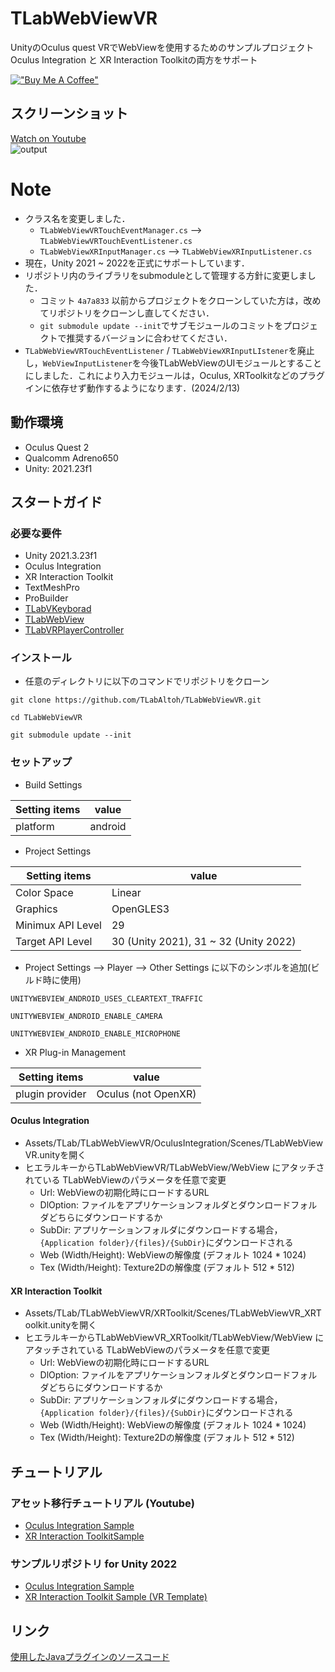 # TLabWebViewVR  

UnityのOculus quest VRでWebViewを使用するためのサンプルプロジェクト  
Oculus Integration と XR Interaction Toolkitの両方をサポート

[!["Buy Me A Coffee"](https://www.buymeacoffee.com/assets/img/custom_images/orange_img.png)](https://www.buymeacoffee.com/tlabaltoh)

## スクリーンショット  

[Watch on Youtube](https://youtu.be/q3swlSP1mRg)  
![output](Media/tlab-webview-vr.gif)

# Note
- クラス名を変更しました．
	- ``` TLabWebViewVRTouchEventManager.cs ``` --> ``` TLabWebViewVRTouchEventListener.cs ```
	- ``` TLabWebViewXRInputManager.cs ``` --> ``` TLabWebViewXRInputListener.cs ```
- 現在，Unity 2021 ~ 2022を正式にサポートしています．
- リポジトリ内のライブラリをsubmoduleとして管理する方針に変更しました．
	- コミット ``` 4a7a833 ``` 以前からプロジェクトをクローンしていた方は，改めてリポジトリをクローンし直してください．
	- ``` git submodule update --init ```でサブモジュールのコミットをプロジェクトで推奨するバージョンに合わせてください．
- ``` TLabWebViewVRTouchEventListener ``` / ``` TLabWebViewXRInputLIstener ```を廃止し，``` WebViewInputListener ```を今後TLabWebViewのUIモジュールとすることにしました．これにより入力モジュールは，Oculus, XRToolkitなどのプラグインに依存せず動作するようになります．(2024/2/13)

## 動作環境
- Oculus Quest 2
- Qualcomm Adreno650
- Unity: 2021.23f1

## スタートガイド
### 必要な要件
- Unity 2021.3.23f1  
- Oculus Integration
- XR Interaction Toolkit
- TextMeshPro
- ProBuilder
- [TLabVKeyborad](https://github.com/TLabAltoh/TLabVKeyborad)
- [TLabWebView](https://github.com/TLabAltoh/TLabWebView)
- [TLabVRPlayerController](https://github.com/TLabAltoh/TLabVRPlayerController)

### インストール
- 任意のディレクトリに以下のコマンドでリポジトリをクローン
```
git clone https://github.com/TLabAltoh/TLabWebViewVR.git
	
cd TLabWebViewVR
	
git submodule update --init
```

### セットアップ
- Build Settings  

| Setting items | value |
| --- | --- |  
| platform | android |  

- Project Settings

| Setting items | value |
| --- | --- |  
| Color Space | Linear |  
| Graphics | OpenGLES3 |  
| Minimux API Level | 29 |  
| Target API Level | 30 (Unity 2021), 31 ~ 32 (Unity 2022) |

- Project Settings --> Player --> Other Settings に以下のシンボルを追加(ビルド時に使用)

``` 
UNITYWEBVIEW_ANDROID_USES_CLEARTEXT_TRAFFIC 
```
``` 
UNITYWEBVIEW_ANDROID_ENABLE_CAMERA 
```
``` 
UNITYWEBVIEW_ANDROID_ENABLE_MICROPHONE 
```

- XR Plug-in Management

| Setting items | value |
| --- | --- |  
| plugin provider | Oculus (not OpenXR) |  

#### Oculus Integration
- Assets/TLab/TLabWebViewVR/OculusIntegration/Scenes/TLabWebViewVR.unityを開く
- ヒエラルキーからTLabWebViewVR/TLabWebView/WebView にアタッチされている TLabWebViewのパラメータを任意で変更  
	- Url: WebViewの初期化時にロードするURL  
	- DlOption: ファイルをアプリケーションフォルダとダウンロードフォルダどちらにダウンロードするか  
	- SubDir: アプリケーションフォルダにダウンロードする場合，```{Application folder}/{files}/{SubDir}```にダウンロードされる  
	- Web (Width/Height): WebViewの解像度 (デフォルト 1024 * 1024)  
	- Tex (Width/Height): Texture2Dの解像度 (デフォルト 512 * 512)  

#### XR Interaction Toolkit
- Assets/TLab/TLabWebViewVR/XRToolkit/Scenes/TLabWebViewVR_XRToolkit.unityを開く
- ヒエラルキーからTLabWebViewVR_XRToolkit/TLabWebView/WebView にアタッチされている TLabWebViewのパラメータを任意で変更  
	- Url: WebViewの初期化時にロードするURL  
	- DlOption: ファイルをアプリケーションフォルダとダウンロードフォルダどちらにダウンロードするか  
	- SubDir: アプリケーションフォルダにダウンロードする場合，```{Application folder}/{files}/{SubDir}```にダウンロードされる  
	- Web (Width/Height): WebViewの解像度 (デフォルト 1024 * 1024)  
	- Tex (Width/Height): Texture2Dの解像度 (デフォルト 512 * 512)  

## チュートリアル
### アセット移行チュートリアル (Youtube)
- [Oculus Integration Sample](https://youtu.be/tAY8gM8EgvI)
- [XR Interaction ToolkitSample](https://youtu.be/1OhMEAv6Qok)

### サンプルリポジトリ for Unity 2022
- [Oculus Integration Sample](https://github.com/TLabAltoh/TLabWebViewVR-OculusIntegration-2022)
- [XR Interaction Toolkit Sample (VR Template)](https://github.com/TLabAltoh/TLabWebViewVR-XRInteractionToolkit-2022)

## リンク
[使用したJavaプラグインのソースコード](https://github.com/TLabAltoh/TLabWebViewPlugin)
